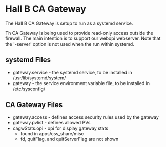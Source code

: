# Hall B CA Gateway

The Hall B CA Gateway is setup to run as a systemd service.

Th CA Gateway is being used to provide read-only access outside the firewall.  The 
main intention is to support our webopi webserver.  Note that the '-server' option 
is not used when the run within systemd.

## systemd Files
* gateway.service - the systemd service, to be installed in /usr/lib/systemd/system/
* gateway - the service environment variable file, to be installed in /etc/sysconfig/

## CA Gateway Files
* gateway.access - defines access security rules used by the gateway
* gateway.pvlist - defines allowed PVs
* cagwStats.opi  - opi for display gateway stats
  * found in apps/css_share/misc
  * fd, quitFlag, and quitServerFlag are not shown


